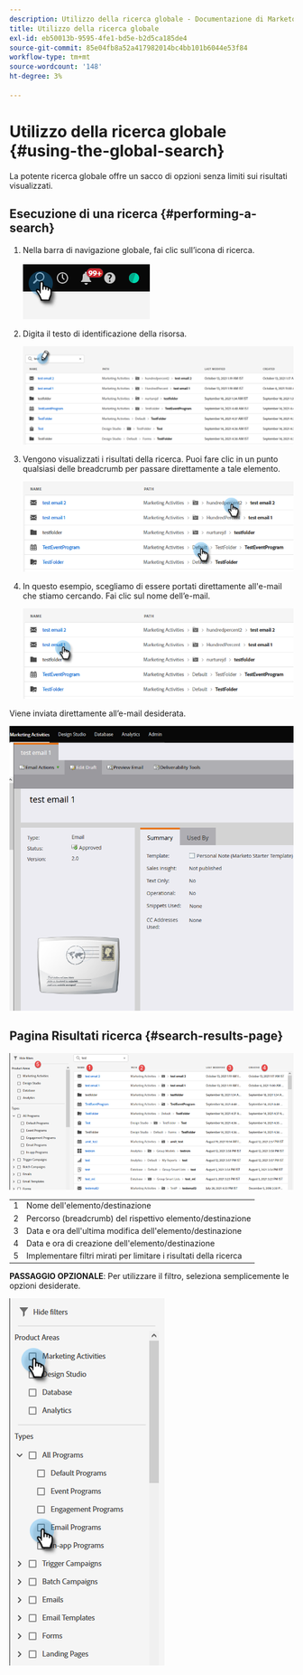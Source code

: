 ```yaml
---
description: Utilizzo della ricerca globale - Documentazione di Marketo - Documentazione del prodotto
title: Utilizzo della ricerca globale
exl-id: eb50013b-9595-4fe1-bd5e-b2d5ca185de4
source-git-commit: 85e04fb8a52a417982014bc4bb101b6044e53f84
workflow-type: tm+mt
source-wordcount: '148'
ht-degree: 3%

---
```


# Utilizzo della ricerca globale {#using-the-global-search}

La potente ricerca globale offre un sacco di opzioni senza limiti sui risultati visualizzati.

## Esecuzione di una ricerca {#performing-a-search}

1. Nella barra di navigazione globale, fai clic sull’icona di ricerca.

   ![](assets/using-the-global-search-1.png)

1. Digita il testo di identificazione della risorsa.

   ![](assets/using-the-global-search-2.png)

1. Vengono visualizzati i risultati della ricerca. Puoi fare clic in un punto qualsiasi delle breadcrumb per passare direttamente a tale elemento.

   ![](assets/using-the-global-search-3.png)

1. In questo esempio, scegliamo di essere portati direttamente all&#39;e-mail che stiamo cercando. Fai clic sul nome dell’e-mail.

   ![](assets/using-the-global-search-4.png)

Viene inviata direttamente all’e-mail desiderata.

![](assets/using-the-global-search-5.png)

## Pagina Risultati ricerca {#search-results-page}

![](assets/using-the-global-search-6.png)

<table> 
 <tbody>
  <tr>
   <td>1</td> 
   <td>Nome dell'elemento/destinazione</td> 
  </tr>
  <tr>
   <td>2</td> 
   <td>Percorso (breadcrumb) del rispettivo elemento/destinazione</td> 
  </tr>
  <tr>
   <td>3</td> 
   <td>Data e ora dell'ultima modifica dell'elemento/destinazione</td> 
  </tr>
  <tr>
   <td>4</td> 
   <td>Data e ora di creazione dell'elemento/destinazione</td> 
  </tr>
  <tr>
   <td>5</td> 
   <td>Implementare filtri mirati per limitare i risultati della ricerca</td> 
  </tr>
 </tbody>
</table>

**PASSAGGIO OPZIONALE**: Per utilizzare il filtro, seleziona semplicemente le opzioni desiderate.

![](assets/using-the-global-search-7.png)
